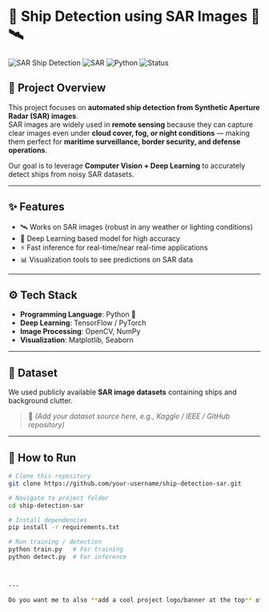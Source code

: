 # 🚢 Ship Detection using SAR Images 🌊🛰️

![SAR Ship Detection](https://img.shields.io/badge/AI-Deep%20Learning-blue) ![SAR](https://img.shields.io/badge/Data-SAR%20Images-green) ![Python](https://img.shields.io/badge/Made%20with-Python-yellow) ![Status](https://img.shields.io/badge/Status-Completed-brightgreen)

## 📖 Project Overview
This project focuses on **automated ship detection from Synthetic Aperture Radar (SAR) images**.  
SAR images are widely used in **remote sensing** because they can capture clear images even under **cloud cover, fog, or night conditions** — making them perfect for **maritime surveillance, border security, and defense operations**.

Our goal is to leverage **Computer Vision + Deep Learning** to accurately detect ships from noisy SAR datasets.

---

## ✨ Features
- 🛰️ Works on SAR images (robust in any weather or lighting conditions)  
- 🤖 Deep Learning based model for high accuracy  
- ⚡ Fast inference for real-time/near real-time applications  
- 📊 Visualization tools to see predictions on SAR data  

---

## ⚙️ Tech Stack
- **Programming Language**: Python 🐍  
- **Deep Learning**: TensorFlow / PyTorch  
- **Image Processing**: OpenCV, NumPy  
- **Visualization**: Matplotlib, Seaborn  

---

## 📂 Dataset
We used publicly available **SAR image datasets** containing ships and background clutter.  
> 🔗 *(Add your dataset source here, e.g., Kaggle / IEEE / GitHub repository)*

---

## 🚀 How to Run
```bash
# Clone this repository
git clone https://github.com/your-username/ship-detection-sar.git

# Navigate to project folder
cd ship-detection-sar

# Install dependencies
pip install -r requirements.txt

# Run training / detection
python train.py   # For training
python detect.py  # For inference



---

Do you want me to also **add a cool project logo/banner at the top** of the README (like a custom image with a ship + radar theme) so it looks more eye-catching on GitHub?
